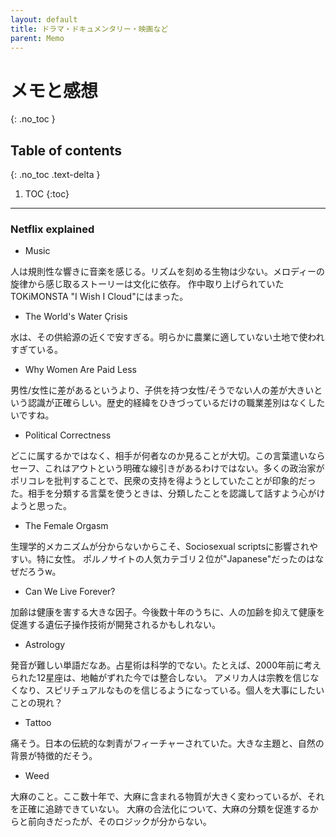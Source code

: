 ```yaml
---
layout: default
title: ドラマ・ドキュメンタリー・映画など
parent: Memo
---
```


# メモと感想
{: .no_toc }

## Table of contents
{: .no_toc .text-delta }

1. TOC
{:toc}

---

### Netflix explained

- Music

人は規則性な響きに音楽を感じる。リズムを刻める生物は少ない。メロディーの旋律から感じ取るストーリーは文化に依存。
作中取り上げられていたTOKiMONSTA "I Wish I Cloud"にはまった。

- The World's Water Çrisis

水は、その供給源の近くで安すぎる。明らかに農業に適していない土地で使われすぎている。

- Why Women Are Paid Less

男性/女性に差があるというより、子供を持つ女性/そうでない人の差が大きいという認識が正確らしい。歴史的経緯をひきづっているだけの職業差別はなくしたいですね。

- Political Correctness

どこに属するかではなく、相手が何者なのか見ることが大切。この言葉遣いならセーフ、これはアウトという明確な線引きがあるわけではない。多くの政治家がポリコレを批判することで、民衆の支持を得ようとしていたことが印象的だった。相手を分類する言葉を使うときは、分類したことを認識して話すよう心がけようと思った。

- The Female Orgasm

生理学的メカニズムが分からないからこそ、Sociosexual scriptsに影響されやすい。特に女性。
ポルノサイトの人気カテゴリ２位が"Japanese"だったのはなぜだろうw。

- Can We Live Forever?

加齢は健康を害する大きな因子。今後数十年のうちに、人の加齢を抑えて健康を促進する遺伝子操作技術が開発されるかもしれない。

- Astrology

発音が難しい単語だなあ。占星術は科学的でない。たとえば、2000年前に考えられた12星座は、地軸がずれた今では整合しない。
アメリカ人は宗教を信じなくなり、スピリチュアルなものを信じるようになっている。個人を大事にしたいことの現れ？

- Tattoo

痛そう。日本の伝統的な刺青がフィーチャーされていた。大きな主題と、自然の背景が特徴的だそう。

- Weed

大麻のこと。ここ数十年で、大麻に含まれる物質が大きく変わっているが、それを正確に追跡できていない。
大麻の合法化について、大麻の分類を促進するからと前向きだったが、そのロジックが分からない。

